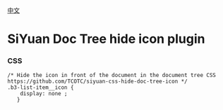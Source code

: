 [中文](https://github.com/TCOTC/siyuan-css-hide-doc-tree-icon/blob/main/README_zh_CN.md)

# SiYuan Doc Tree hide icon plugin

### CSS

```
/* Hide the icon in front of the document in the document tree CSS https://github.com/TCOTC/siyuan-css-hide-doc-tree-icon */
.b3-list-item__icon {
    display: none ;
   }
```